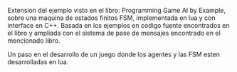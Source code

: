Extension del ejemplo visto en el libro: Programming Game AI by Example, sobre una maquina de estados finitos FSM, implementada en lua y con interface en C++.
Basada en los ejemplos en codigo fuente encontrados en el libro y ampliada con el sistema de pase de mensajes encontrado en el mencionado libro.

Un paso en el desarrollo de un juego donde los agentes y las FSM esten desarrolladas en lua.